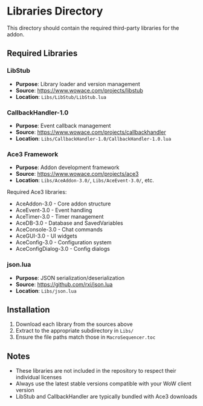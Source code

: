 # Libraries Directory

This directory should contain the required third-party libraries for the addon.

## Required Libraries

### LibStub
- **Purpose**: Library loader and version management
- **Source**: https://www.wowace.com/projects/libstub
- **Location**: `Libs/LibStub/LibStub.lua`

### CallbackHandler-1.0
- **Purpose**: Event callback management
- **Source**: https://www.wowace.com/projects/callbackhandler
- **Location**: `Libs/CallbackHandler-1.0/CallbackHandler-1.0.lua`

### Ace3 Framework
- **Purpose**: Addon development framework
- **Source**: https://www.wowace.com/projects/ace3
- **Location**: `Libs/AceAddon-3.0/`, `Libs/AceEvent-3.0/`, etc.

Required Ace3 libraries:
- AceAddon-3.0 - Core addon structure
- AceEvent-3.0 - Event handling
- AceTimer-3.0 - Timer management
- AceDB-3.0 - Database and SavedVariables
- AceConsole-3.0 - Chat commands
- AceGUI-3.0 - UI widgets
- AceConfig-3.0 - Configuration system
- AceConfigDialog-3.0 - Config dialogs

### json.lua
- **Purpose**: JSON serialization/deserialization
- **Source**: https://github.com/rxi/json.lua
- **Location**: `Libs/json.lua`

## Installation

1. Download each library from the sources above
2. Extract to the appropriate subdirectory in `Libs/`
3. Ensure the file paths match those in `MacroSequencer.toc`

## Notes

- These libraries are not included in the repository to respect their individual licenses
- Always use the latest stable versions compatible with your WoW client version
- LibStub and CallbackHandler are typically bundled with Ace3 downloads
